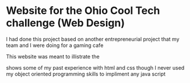 # Website for the Ohio Cool Tech challenge (Web Design)
I had done this project based on another entrepreneurial project that my team and I were doing for a gaming cafe

This website was meant to illistrate the

shows some of my past experience with html and css though I never used my object oriented programming skills to impliment any java script
